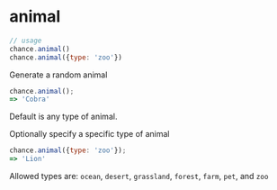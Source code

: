 # animal

```js
// usage
chance.animal()
chance.animal({type: 'zoo'})
```

Generate a random animal

```js
chance.animal();
=> 'Cobra'
```

Default is any type of animal.

Optionally specify a specific type of animal

```js
chance.animal({type: 'zoo'});
=> 'Lion'
```

Allowed types are: `ocean`, `desert`, `grassland`, `forest`, `farm`, `pet`, and `zoo`
